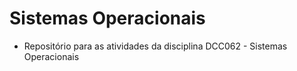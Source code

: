 # Sistemas Operacionais

* Repositório para as atividades da disciplina DCC062 - Sistemas Operacionais